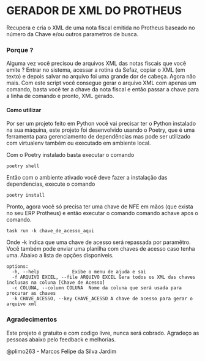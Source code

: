 # GERADOR DE XML DO PROTHEUS

Recupera e cria o XML de uma nota fiscal emitida no Protheus baseado
no número da Chave e/ou outros parametros de busca.

### Porque ?

Alguma vez você precisou de arquivos XML das notas fiscais que você emite ? Entrar no sistema, acessar a rotina da Sefaz, copiar o XML (em texto) e depois salvar no arquivo
foi uma grande dor de cabeça. Agora não mais. Com este script você consegue gerar o arquivo XML com
apenas um comando, basta você ter a chave da nota fiscal e então passar a chave para a linha de comando e pronto, XML gerado.

#### Como utilizar

Por ser um projeto feito em Python você vai precisar ter o Python instalado na sua máquina, este projeto foi desenvolvido usando o Poetry, que é uma ferramenta para gerenciamento de dependências mas pode ser utilizado com virtualenv também ou executado em ambiente local.

Com o Poetry instalado basta executar o comando

```
poetry shell
```

Então com o ambiente ativado você deve fazer a instalação das dependencias, execute o comando

```
poetry install
```

Pronto, agora você só precisa ter uma chave de NFE em mãos (que exista no seu ERP Protheus) e então executar o comando comando achave apos o comando.

```
task run -k chave_de_acesso_aqui
```

Onde -k indica que uma chave de acesso será repassada por paramêtro. Você também pode enviar uma planilha com chaves de acesso caso tenha uma. Abaixo a lista de opções disponiveis.

```
options:
  -h, --help            Exibe o menu de ajuda e sai
  -f ARQUIVO EXCEL, --file ARQUIVO EXCEL Gera todos os XML das chaves inclusas na coluna [Chave de Acesso]
  -c COLUNA, --column COLUNA  Nome da coluna que será usada para procurar as chaves
  -k CHAVE_ACESSO, --key CHAVE_ACESSO A chave de acesso para gerar o arquivo xml
```

### Agradecimentos

Este projeto é gratuito e com codigo livre, nunca será cobrado. Agradeço as pessoas abaixo pelo feedback e melhorias.

@plimo263 - Marcos Felipe da Silva Jardim
